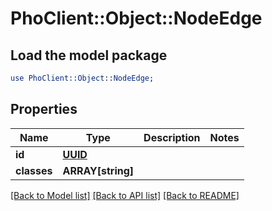 # PhoClient::Object::NodeEdge

## Load the model package
```perl
use PhoClient::Object::NodeEdge;
```

## Properties
Name | Type | Description | Notes
------------ | ------------- | ------------- | -------------
**id** | [**UUID**](UUID.md) |  | 
**classes** | **ARRAY[string]** |  | 

[[Back to Model list]](../README.md#documentation-for-models) [[Back to API list]](../README.md#documentation-for-api-endpoints) [[Back to README]](../README.md)


